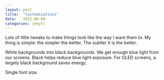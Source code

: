 ```yaml
---
layout: post
title:  "Customizations"
date:   2022-09-09
categories: jekyll
---
```

Lots of little tweaks to make things look like the way I want them to. My thing is simple: the simpler the better. The subtler it is the better.

White backgrounds into black backgrounds. We get enough blue light from our screens. Black helps reduce blue light exposure. For OLED screens, a largely black background saves energy.

Single font size.